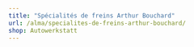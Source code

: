 ```yaml
---
title: "Spécialités de freins Arthur Bouchard"
url: /alma/specialites-de-freins-arthur-bouchard/
shop: Autowerkstatt
---
```

